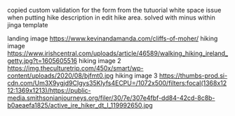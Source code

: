 copied custom validation for the form from the tutuorial
white space issue when putting hike description in edit hike area. solved with minus within jinga template

landing image   https://www.kevinandamanda.com/cliffs-of-moher/
 hiking image  https://www.irishcentral.com/uploads/article/46589/walking_hiking_ireland_getty.jpg?t=1605605516
 hiking image 2 https://img.theculturetrip.com/450x/smart/wp-content/uploads/2020/08/bjfmt0.jpg
 hiking image 3 https://thumbs-prod.si-cdn.com/Um3X9ygjd9CIgys35Klyfs4ECPU=/1072x500/filters:focal(1368x1212:1369x1213)/https://public-media.smithsonianjourneys.org/filer/30/7e/307e4fbf-dd84-42cd-8c8b-b0aeaefa1825/active_ire_hiker_dt_l_119992650.jpg


